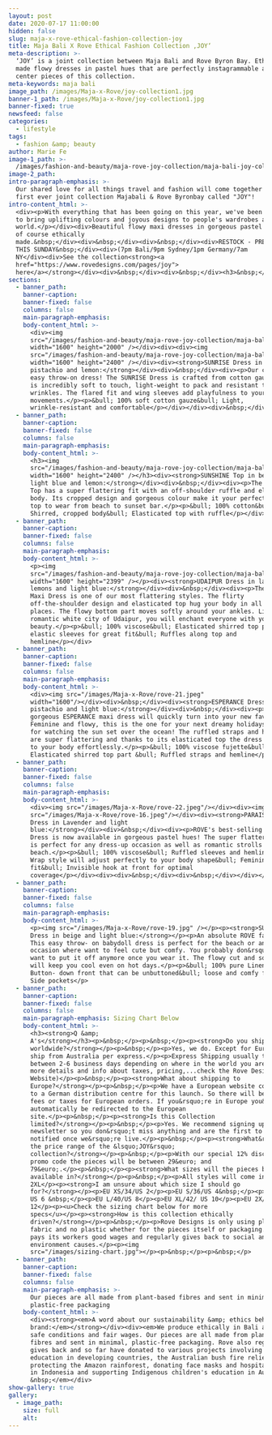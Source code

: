 ```yaml
---
layout: post
date: 2020-07-17 11:00:00
hidden: false
slug: maja-x-rove-ethical-fashion-collection-joy
title: Maja Bali X Rove Ethical Fashion Collection ‚JOY‘
meta-description: >-
  ‘JOY’ is a joint collection between Maja Bali and Rove Byron Bay. Ethically
  made flowy dresses in pastel hues that are perfectly instagrammable are the
  center pieces of this collection.
meta-keywords: maja bali
image_path: /images/Maja-x-Rove/joy-collection1.jpg
banner-1_path: /images/Maja-x-Rove/joy-collection1.jpg
banner-fixed: true
newsfeed: false
categories:
  - lifestyle
tags:
  - fashion &amp; beauty
author: Marie Fe
image-1_path: >-
  /images/fashion-and-beauty/maja-rove-joy-collection/maja-bali-joy-collection-marie-wearing-a-yellow-dress-and-a-flower-crown.jpg
image-2_path:
intro-paragraph-emphasis: >-
  Our shared love for all things travel and fashion will come together in a
  first ever joint collection Majabali & Rove Byronbay called "JOY"!
intro-content_html: >-
  <div><p>With everything that has been going on this year, we've been wanting
  to bring uplifting colours and joyous designs to people's wardrobes around the
  world.</p></div><div>Beautiful flowy maxi dresses in gorgeous pastel hues and
  of course ethically
  made.&nbsp;</div><div>&nbsp;</div><div>&nbsp;</div><div>RESTOCK - PREORDER
  THIS SUNDAY&nbsp;</div><div>(7pm Bali/9pm Sydney/1pm Germany/7am
  NY</div><div>See the collection<strong><a
  href="https://www.rovedesigns.com/pages/joy">
  here</a></strong></div><div>&nbsp;</div><div>&nbsp;</div><h3>&nbsp;</h3>
sections:
  - banner_path:
    banner-caption:
    banner-fixed: false
    columns: false
    main-paragraph-emphasis:
    body-content_html: >-
      <div><img
      src="/images/fashion-and-beauty/maja-rove-joy-collection/maja-bali-joy-collection-marie-wearing-sunset-dress-lavendar.jpg"
      width="1600" height="2000" /></div><div><div><img
      src="/images/fashion-and-beauty/maja-rove-joy-collection/maja-bali-joy-collection-marie-wearing-sunset-dress-pistachio.jpg"
      width="1600" height="2400" /></div><div><strong>SUNRISE Dress in lavender,
      pistachio and lemon:</strong></div><div>&nbsp;</div><div><p>Our cute &amp;
      easy throw-on dress! The SUNRISE Dress is crafted from cotton gauze, which
      is incredibly soft to touch, light-weight to pack and resistant to
      wrinkles. The flared fit and wing sleeves add playfulness to your
      movements.</p><p>&bull; 100% soft cotton gauze&bull; Light,
      wrinkle-resistant and comfortable</p></div></div><div>&nbsp;</div>
  - banner_path:
    banner-caption:
    banner-fixed: false
    columns: false
    main-paragraph-emphasis:
    body-content_html: >-
      <h3><img
      src="/images/fashion-and-beauty/maja-rove-joy-collection/maja-bali-joy-collection-marie-wearing-sunshine-top-blue.jpg"
      width="1600" height="2400" /></h3><div><strong>SUNSHINE Top in beige,
      light blue and lemon:</strong></div><div>&nbsp;</div><div><p>The SUNSHINE
      Top has a super flattering fit with an off-shoulder ruffle and elasticated
      body. Its cropped design and gorgeous colour make it your perfect summer
      top to wear from beach to sunset bar.</p><p>&bull; 100% cotton&bull;
      Shirred, cropped body&bull; Elasticated top with ruffle</p></div>
  - banner_path:
    banner-caption:
    banner-fixed: false
    columns: false
    main-paragraph-emphasis:
    body-content_html: >-
      <p><img
      src="/images/fashion-and-beauty/maja-rove-joy-collection/maja-bali-joy-collection-marie-wearing-udaipur-dress-lemon.jpeg"
      width="1600" height="2399" /></p><div><strong>UDAIPUR Dress in lavender,
      lemons and light blue:</strong></div><div>&nbsp;</div><div><p>The UDAIPUR
      Maxi Dress is one of our most flattering styles. The flirty
      off-the-shoulder design and elasticated top hug your body in all the right
      places. The flowy bottom part moves softly around your ankles. Like the
      romantic white city of Udaipur, you will enchant everyone with your
      beauty.</p><p>&bull; 100% viscose&bull; Elasticated shirred top part and
      elastic sleeves for great fit&bull; Ruffles along top and
      hemline</p></div>
  - banner_path:
    banner-caption:
    banner-fixed: false
    columns: false
    main-paragraph-emphasis:
    body-content_html: >-
      <div><img src="/images/Maja-x-Rove/rove-21.jpeg"
      width="1600"/></div><div>&nbsp;</div><div><strong>ESPERANCE Dress in
      pistachio and light blue:</strong></div><div>&nbsp;</div><div><p>The
      gorgeous ESPERANCE maxi dress will quickly turn into your new favourite!
      Feminine and flowy, this is the one for your next dreamy holidays. Perfect
      for watching the sun set over the ocean! The ruffled straps and hemline
      are super flattering and thanks to its elasticated top the dress adjusts
      to your body effortlessly.</p><p>&bull; 100% viscose fujette&bull;
      Elasticated shirred top part &bull; Ruffled straps and hemline</p></div>
  - banner_path:
    banner-caption:
    banner-fixed: false
    columns: false
    main-paragraph-emphasis:
    body-content_html: >-
      <div><img src="/images/Maja-x-Rove/rove-22.jpeg"/></div><div><img
      src="/images/Maja-x-Rove/rove-16.jpeg"/></div><div><strong>PARAISO Wrap
      Dress in Lavender and light
      blue:</strong></div><div>&nbsp;</div><div><p>ROVE's best-selling Maxi Wrap
      Dress is now available in gorgeous pastel hues! The super flattering cut
      is perfect for any dress-up occasion as well as romantic strolls by the
      beach.</p><p>&bull; 100% viscose&bull; Ruffled sleeves and hemline&bull;
      Wrap style will adjust perfectly to your body shape&bull; Feminine
      fit&bull; Invisible hook at front for optimal
      coverage</p></div><div><div>&nbsp;</div><div>&nbsp;</div></div></div></div></div><div>&nbsp;</div>
  - banner_path:
    banner-caption:
    banner-fixed: false
    columns: false
    main-paragraph-emphasis:
    body-content_html: >-
      <p><img src="/images/Maja-x-Rove/rove-19.jpg" /></p><p><strong>SUNCHASER
      Dress in beige and light blue:</strong></p><p>An absolute ROVE favorite!
      This easy throw- on babydoll dress is perfect for the beach or any
      occasion where want to feel cute but comfy. You probably don&rsquo;t even
      want to put it off anymore once you wear it. The flowy cut and soft linen
      will keep you cool even on hot days.</p><p>&bull; 100% pure Linen&bull;
      Button- down front that can be unbuttoned&bull; loose and comfy fit&bull;
      Side pockets</p>
  - banner_path:
    banner-caption:
    banner-fixed: false
    columns: false
    main-paragraph-emphasis: Sizing Chart Below
    body-content_html: >-
      <h3><strong>Q &amp;
      A's</strong></h3><p>&nbsp;</p><p>&nbsp;</p><p><strong>Do you ship
      worldwide?</strong></p><p>&nbsp;</p><p>Yes, we do. Except for Europe we
      ship from Australia per express.</p><p>Express Shipping usually takes
      between 2-6 business days depending on where in the world you are. (For
      more details and info about taxes, pricing,...check the Rove Designs
      Website)</p><p>&nbsp;</p><p><strong>What about shipping to
      Europe?</strong></p><p>&nbsp;</p><p>We have a European website connected
      to a German distribution centre for this launch. So there will be no extra
      fees or taxes for European orders. If you&rsquo;re in Europe you&rsquo;ll
      automatically be redirected to the European
      site.</p><p>&nbsp;</p><p><strong>Is this Collection
      limited?</strong></p><p>&nbsp;</p><p>Yes. We recommend signing up for our
      newsletter so you don&rsquo;t miss anything and are the first to be
      notified once we&rsquo;re live.</p><p>&nbsp;</p><p><strong>What&rsquo;s
      the price range of the &lsquo;JOY&rsquo;
      collection?</strong></p><p>&nbsp;</p><p>With our special 12% discount
      promo code the pieces will be between 29&euro; and
      79&euro;.</p><p>&nbsp;</p><p><strong>What sizes will the pieces be
      available in?</strong></p><p>&nbsp;</p><p>All styles will come in XS -
      2XL</p><p><strong>I am unsure about which size I should go
      for?</strong></p><p>EU XS/34/US 2</p><p>EU S/36/US 4&nbsp;</p><p>EU M/38/
      US 6 &nbsp;</p><p>EU L/40/US 8</p><p>EU XL/42/ US 10</p><p>EU 2X/ 44/
      12</p><p><u>Check the sizing chart below for more
      specs</u></p><p><strong>How is this collection ethically
      driven?</strong></p><p>&nbsp;</p><p>Rove Designs is only using plant based
      fabric and no plastic whether for the pieces itself or packaging. Rove
      pays its workers good wages and regularly gives back to social and
      environment causes.</p><p><img
      src="/images/sizing-chart.jpg"></p><p>&nbsp;</p><p>&nbsp;</p>
  - banner_path:
    banner-caption:
    banner-fixed: false
    columns: false
    main-paragraph-emphasis: >-
      Our pieces are all made from plant-based fibres and sent in minimal,
      plastic-free packaging
    body-content_html: >-
      <div><strong><em>A word about our sustainability &amp; ethics behind the
      brand:</em></strong></div><div><em>We produce ethically in Bali and ensure
      safe conditions and fair wages. Our pieces are all made from plant-based
      fibres and sent in minimal, plastic-free packaging. Rove also regularly
      gives back and so far have donated to various projects involving girls'
      education in developing countries, the Australian bush fire relief,
      protecting the Amazon rainforest, donating face masks and hospital gowns
      in Indonesia and supporting Indigenous children's education in Australia.
      &nbsp;</em></div>
show-gallery: true
gallery:
  - image_path:
    size: full
    alt:
---
```


<div><div><div><p>&nbsp;</p></div></div></div>